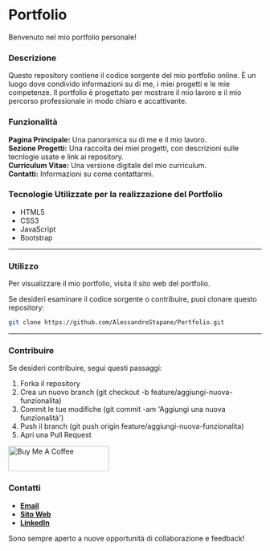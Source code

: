 # Portfolio

Benvenuto nel mio portfolio personale!

### Descrizione

Questo repository contiene il codice sorgente del mio portfolio online. È un luogo dove condivido informazioni su di me, i miei progetti e le mie competenze. Il portfolio è progettato per mostrare il mio lavoro e il mio percorso professionale in modo chiaro e accattivante.

### Funzionalità

<b>Pagina Principale:</b> Una panoramica su di me e il mio lavoro.<br>
<b>Sezione Progetti:</b> Una raccolta dei miei progetti, con descrizioni sulle tecnlogie usate e link ai repository.<br>
<b>Curriculum Vitae:</b> Una versione digitale del mio curriculum.<br>
<b>Contatti:</b> Informazioni su come contattarmi.<br>

### Tecnologie Utilizzate per la realizzazione del Portfolio

* HTML5
* CSS3
* JavaScript
* Bootstrap

<hr>

### Utilizzo

Per visualizzare il mio portfolio, visita il sito web del portfolio.

Se desideri esaminare il codice sorgente o contribuire, puoi clonare questo repository:

``` bash
git clone https://github.com/AlessandroStapane/Portfolio.git
```
<hr>

### Contribuire

Se desideri contribuire, segui questi passaggi:

1. Forka il repository
1. Crea un nuovo branch (git checkout -b feature/aggiungi-nuova-funzionalita)
1. Commit le tue modifiche (git commit -am 'Aggiungi una nuova funzionalità')
1. Push il branch (git push origin feature/aggiungi-nuova-funzionalita)
1. Apri una Pull Request
   
[<img src="https://cdn.buymeacoffee.com/buttons/v2/default-yellow.png" alt="Buy Me A Coffee" width="200" height="50">](https://www.buymeacoffee.com/alessandrostapane)

### Contatti
* **[Email](alessandro.stapane@outlook.com)**<br>
* **[Sito Web](http://alessandrostapane.github.io/Portfolio/)**<br>
* **[LinkedIn](www.linkedin.com/in/alessandrostapane)**<br>

Sono sempre aperto a nuove opportunità di collaborazione e feedback!
